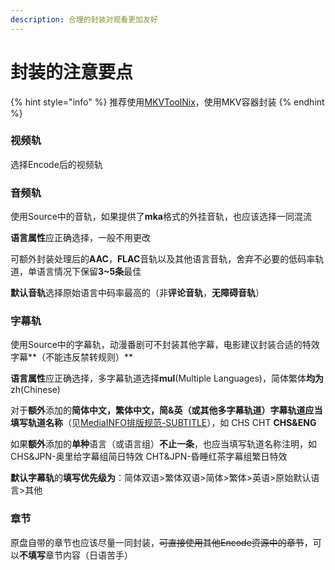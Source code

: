 ```yaml
---
description: 合理的封装对观看更加友好
---
```


# 封装的注意要点

{% hint style="info" %}
推荐使用[MKVToolNix](https://mkvtoolnix.download/)，使用MKV容器封装
{% endhint %}

### 视频轨

选择Encode后的视频轨

### 音频轨

使用Source中的音轨，如果提供了**mka**格式的外挂音轨，也应该选择一同混流

**语言属性**应正确选择，一般不用更改

可额外封装处理后的**AAC**，**FLAC**音轨以及其他语言音轨，舍弃不必要的低码率轨道，单语言情况下保留**3\~5条**最佳

**默认音轨**选择原始语言中码率最高的（非**评论音轨**，**无障碍音轨**）

### 字幕轨

使用Source中的字幕轨，动漫番剧可不封装其他字幕，电影建议封装合适的特效字幕**（不能违反禁转规则）**

**语言属性**应正确选择，多字幕轨道选择**mul**(Multiple Languages)，简体繁体**均为**zh(Chinese)

对于**额外**添加的**简体中文，繁体中文，简&英（或其他多字幕轨道）**字幕轨道应当填写**轨道名称**（见[MediaINFO排版规范-SUBTITLE](../fa-bu-ge-shi-de-gui-fan/part-3-mediainfo.md)），如 CHS CHT **CHS\&ENG**

如果**额外**添加的**单种**语言（或语言组）**不止一条**，也应当填写轨道名称注明，如 CHS\&JPN-奥里给字幕组简日特效 CHT\&JPN-昏睡红茶字幕组繁日特效

**默认字幕轨**的**填写优先级为**：简体双语>繁体双语>简体>繁体>英语>原始默认语言>其他

### 章节

原盘自带的章节也应该尽量一同封装，~~可直接使用其他Encode资源中的章节~~，可以**不填写**章节内容（日语苦手）




